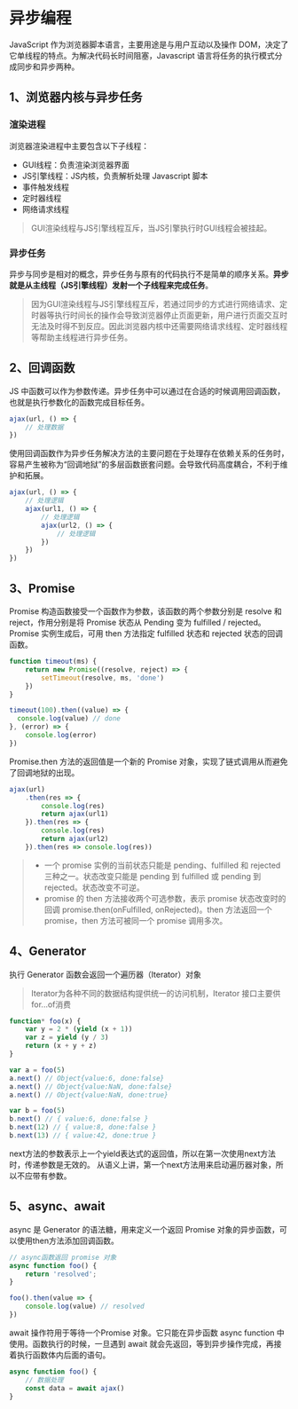 # 异步编程
JavaScript 作为浏览器脚本语言，主要用途是与用户互动以及操作 DOM，决定了它单线程的特点。为解决代码长时间阻塞，Javascript 语言将任务的执行模式分成同步和异步两种。

## 1、浏览器内核与异步任务

### 渲染进程
浏览器渲染进程中主要包含以下子线程：

- GUI线程：负责渲染浏览器界面
- JS引擎线程：JS内核，负责解析处理 Javascript 脚本
- 事件触发线程
- 定时器线程
- 网络请求线程

> GUI渲染线程与JS引擎线程互斥，当JS引擎执行时GUI线程会被挂起。

### 异步任务
异步与同步是相对的概念，异步任务与原有的代码执行不是简单的顺序关系。**异步就是从主线程（JS引擎线程）发射一个子线程来完成任务**。

> 因为GUI渲染线程与JS引擎线程互斥，若通过同步的方式进行网络请求、定时器等执行时间长的操作会导致浏览器停止页面更新，用户进行页面交互时无法及时得不到反应。因此浏览器内核中还需要网络请求线程、定时器线程等帮助主线程进行异步任务。

## 2、回调函数
JS 中函数可以作为参数传递。异步任务中可以通过在合适的时候调用回调函数，也就是执行参数化的函数完成目标任务。

``` javascript
ajax(url, () => {
	// 处理数据
})
```

使用回调函数作为异步任务解决方法的主要问题在于处理存在依赖关系的任务时，容易产生被称为“回调地狱”的多层函数嵌套问题。会导致代码高度耦合，不利于维护和拓展。

``` javascript
ajax(url, () => {
    // 处理逻辑
    ajax(url1, () => {
        // 处理逻辑
        ajax(url2, () => {
            // 处理逻辑
        })
    })
})
```

## 3、Promise
Promise 构造函数接受一个函数作为参数，该函数的两个参数分别是 resolve 和 reject，作用分别是将 Promise 状态从 Pending 变为 fulfilled / rejected。  
Promise 实例生成后，可用 then 方法指定 fulfilled 状态和 rejected 状态的回调函数。

``` javascript
function timeout(ms) {
    return new Promise((resolve, reject) => {
        setTimeout(resolve, ms, 'done')
    })
}

timeout(100).then((value) => {
  console.log(value) // done
}, (error) => {
    console.log(error)
})
```

Promise.then 方法的返回值是一个新的 Promise 对象，实现了链式调用从而避免了回调地狱的出现。

``` javascript
ajax(url)
    .then(res => {
        console.log(res)
        return ajax(url1)
    }).then(res => {
        console.log(res)
        return ajax(url2)
    }).then(res => console.log(res))
```

>- 一个 promise 实例的当前状态只能是 pending、fulfilled 和 rejected 三种之一。状态改变只能是 pending 到 fulfilled 或 pending 到 rejected。状态改变不可逆。  
>- promise 的 then 方法接收两个可选参数，表示 promise 状态改变时的回调 promise.then(onFulfilled, onRejected)。then 方法返回一个 promise，then 方法可被同一个 promise 调用多次。

## 4、Generator
执行 Generator 函数会返回一个遍历器（Iterator）对象
> Iterator为各种不同的数据结构提供统一的访问机制，Iterator 接口主要供for...of消费

``` javascript
function* foo(x) {
    var y = 2 * (yield (x + 1))
    var z = yield (y / 3)
    return (x + y + z)
}

var a = foo(5)
a.next() // Object{value:6, done:false}
a.next() // Object{value:NaN, done:false}
a.next() // Object{value:NaN, done:true}

var b = foo(5)
b.next() // { value:6, done:false }
b.next(12) // { value:8, done:false }
b.next(13) // { value:42, done:true }
```
next方法的参数表示上一个yield表达式的返回值，所以在第一次使用next方法时，传递参数是无效的。
从语义上讲，第一个next方法用来启动遍历器对象，所以不应带有参数。

## 5、async、await
async 是 Generator 的语法糖，用来定义一个返回 Promise 对象的异步函数，可以使用then方法添加回调函数。

```javascript
// async函数返回 promise 对象
async function foo() {
    return 'resolved';
}

foo().then(value => {
    console.log(value) // resolved
})
```
await 操作符用于等待一个Promise 对象。它只能在异步函数 async function 中使用。函数执行的时候，一旦遇到 await 就会先返回，等到异步操作完成，再接着执行函数体内后面的语句。

```javascript
async function foo() {
    // 数据处理
    const data = await ajax()
}
```